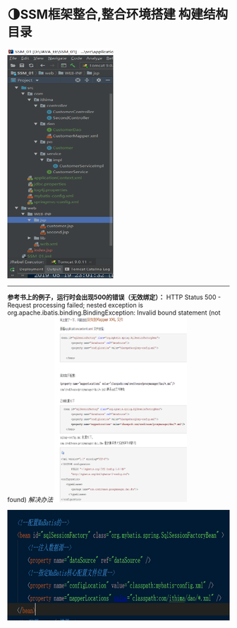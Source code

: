 
# 🌗SSM框架整合,整合环境搭建    **构建结构目录**

<img src=https://github.com/fuxiaoyangAlex/JavaEE/blob/master/picture/SSM.png width=240 height=520>

---
**参考书上的例子，运行时会出现500的错误（无效绑定）：**
HTTP Status 500 - Request processing failed; nested exception is org.apache.ibatis.binding.BindingException: Invalid bound statement (not found)
*解决办法*
<img src=https://github.com/fuxiaoyangAlex/JavaEE/blob/master/picture/500_02.png width=300 height=420>

<img src=https://github.com/fuxiaoyangAlex/JavaEE/blob/master/picture/500.png width=600 height=250>
